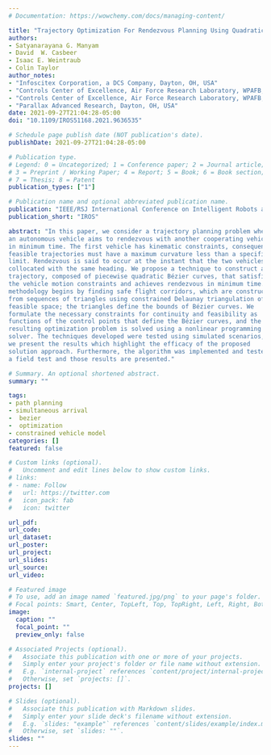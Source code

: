 ```yaml
---
# Documentation: https://wowchemy.com/docs/managing-content/

title: "Trajectory Optimization For Rendezvous Planning Using Quadratic Bézier Curves"
authors:
- Satyanarayana G. Manyam
- David  W. Casbeer
- Isaac E. Weintraub
- Colin Taylor
author_notes:
- "Infoscitex Corporation, a DCS Company, Dayton, OH, USA"
- "Controls Center of Excellence, Air Force Research Laboratory, WPAFB, OH, USA"
- "Controls Center of Excellence, Air Force Research Laboratory, WPAFB, OH, USA"
- "Parallax Advanced Research, Dayton, OH, USA"
date: 2021-09-27T21:04:28-05:00
doi: "10.1109/IROS51168.2021.9636535"

# Schedule page publish date (NOT publication's date).
publishDate: 2021-09-27T21:04:28-05:00

# Publication type.
# Legend: 0 = Uncategorized; 1 = Conference paper; 2 = Journal article;
# 3 = Preprint / Working Paper; 4 = Report; 5 = Book; 6 = Book section;
# 7 = Thesis; 8 = Patent
publication_types: ["1"]

# Publication name and optional abbreviated publication name.
publication: "IEEE/RSJ International Conference on Intelligent Robots and Systems (IROS)"
publication_short: "IROS"

abstract: "In this paper, we consider a trajectory planning problem where
an autonomous vehicle aims to rendezvous with another cooperating vehicle
in minimum time. The first vehicle has kinematic constraints, consequently
feasible trajectories must have a maximum curvature less than a specified
limit. Rendezvous is said to occur at the instant that the two vehicles are
collocated with the same heading. We propose a technique to construct a
trajectory, composed of piecewise quadratic Bézier curves, that satisfies
the vehicle motion constraints and achieves rendezvous in minimum time. The
methodology begins by finding safe flight corridors, which are constructed
from sequences of triangles using constrained Delaunay triangulation of the
feasible space; the triangles define the bounds of Bézier curves. We
formulate the necessary constraints for continuity and feasibility as
functions of the control points that define the Bézier curves, and the
resulting optimization problem is solved using a nonlinear programming
solver. The techniques developed were tested using simulated scenarios, and
we present the results which highlight the efficacy of the proposed
solution approach. Furthermore, the algorithm was implemented and tested in
a field test and those results are presented."

# Summary. An optional shortened abstract.
summary: ""

tags:
- path planning
- simultaneous arrival
-  bezier
-  optimization
- constrained vehicle model
categories: []
featured: false

# Custom links (optional).
#   Uncomment and edit lines below to show custom links.
# links:
# - name: Follow
#   url: https://twitter.com
#   icon_pack: fab
#   icon: twitter

url_pdf:
url_code:
url_dataset:
url_poster:
url_project:
url_slides:
url_source:
url_video:

# Featured image
# To use, add an image named `featured.jpg/png` to your page's folder. 
# Focal points: Smart, Center, TopLeft, Top, TopRight, Left, Right, BottomLeft, Bottom, BottomRight.
image:
  caption: ""
  focal_point: ""
  preview_only: false

# Associated Projects (optional).
#   Associate this publication with one or more of your projects.
#   Simply enter your project's folder or file name without extension.
#   E.g. `internal-project` references `content/project/internal-project/index.md`.
#   Otherwise, set `projects: []`.
projects: []

# Slides (optional).
#   Associate this publication with Markdown slides.
#   Simply enter your slide deck's filename without extension.
#   E.g. `slides: "example"` references `content/slides/example/index.md`.
#   Otherwise, set `slides: ""`.
slides: ""
---
```

